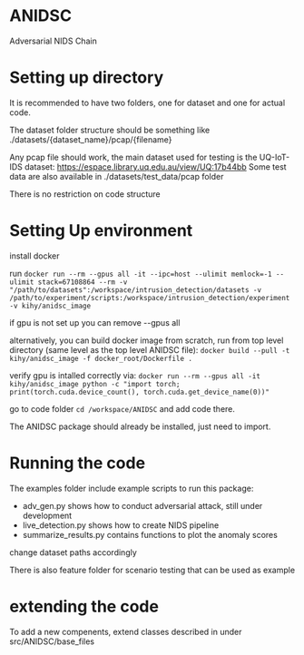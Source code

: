 # ANIDSC
 Adversarial NIDS Chain

# Setting up directory
It is recommended to have two folders, one for dataset and one for actual code.

The dataset folder structure should be something like ./datasets/{dataset_name}/pcap/{filename}

Any pcap file should work, the main dataset used for testing is the UQ-IoT-IDS dataset: https://espace.library.uq.edu.au/view/UQ:17b44bb
Some test data are also available in ./datasets/test_data/pcap folder



There is no restriction on code structure 

# Setting Up environment
install docker

run
`docker run --rm --gpus all -it --ipc=host --ulimit memlock=-1 --ulimit stack=67108864 --rm -v "/path/to/datasets":/workspace/intrusion_detection/datasets -v /path/to/experiment/scripts:/workspace/intrusion_detection/experiment -v kihy/anidsc_image`

if gpu is not set up you can remove --gpus all 

alternatively, you can build docker image from scratch, run from top level directory (same level as the top level ANIDSC file):
`docker build --pull -t kihy/anidsc_image -f docker_root/Dockerfile .`

verify gpu is intalled correctly via:
`docker run --rm --gpus all -it kihy/anidsc_image python -c "import torch; print(torch.cuda.device_count(), torch.cuda.get_device_name(0))"`

go to code folder 
`cd /workspace/ANIDSC`
and add code there.

The ANIDSC package should already be installed, just need to import.

# Running the code
The examples folder include example scripts to run this package:
* adv_gen.py shows how to conduct adversarial attack, still under development
* live_detection.py shows how to create NIDS pipeline 
* summarize_results.py contains functions to plot the anomaly scores

change dataset paths accordingly

There is also feature folder for scenario testing that can be used as example

# extending the code
To add a new compenents, extend classes described in under src/ANIDSC/base_files 
